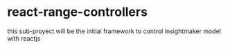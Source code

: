 # react-range-controllers
this sub-proyect will be the initial framework to control insightmaker model with reactjs

